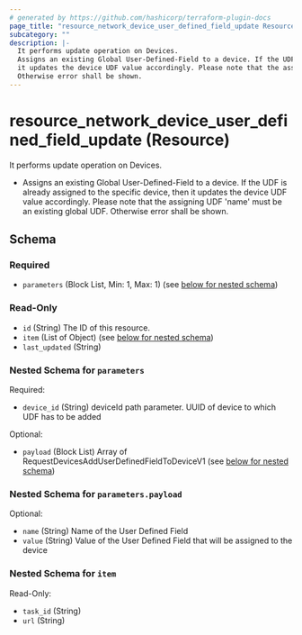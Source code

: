 ```yaml
---
# generated by https://github.com/hashicorp/terraform-plugin-docs
page_title: "resource_network_device_user_defined_field_update Resource - terraform-provider-catalystcenter"
subcategory: ""
description: |-
  It performs update operation on Devices.
  Assigns an existing Global User-Defined-Field to a device. If the UDF is already assigned to the specific device, then
  it updates the device UDF value accordingly. Please note that the assigning UDF 'name' must be an existing global UDF.
  Otherwise error shall be shown.
---
```


# resource_network_device_user_defined_field_update (Resource)

It performs update operation on Devices.

- Assigns an existing Global User-Defined-Field to a device. If the UDF is already assigned to the specific device, then
it updates the device UDF value accordingly. Please note that the assigning UDF 'name' must be an existing global UDF.
Otherwise error shall be shown.



<!-- schema generated by tfplugindocs -->
## Schema

### Required

- `parameters` (Block List, Min: 1, Max: 1) (see [below for nested schema](#nestedblock--parameters))

### Read-Only

- `id` (String) The ID of this resource.
- `item` (List of Object) (see [below for nested schema](#nestedatt--item))
- `last_updated` (String)

<a id="nestedblock--parameters"></a>
### Nested Schema for `parameters`

Required:

- `device_id` (String) deviceId path parameter. UUID of device to which UDF has to be added

Optional:

- `payload` (Block List) Array of RequestDevicesAddUserDefinedFieldToDeviceV1 (see [below for nested schema](#nestedblock--parameters--payload))

<a id="nestedblock--parameters--payload"></a>
### Nested Schema for `parameters.payload`

Optional:

- `name` (String) Name of the User Defined Field
- `value` (String) Value of the User Defined Field that will be assigned to the device



<a id="nestedatt--item"></a>
### Nested Schema for `item`

Read-Only:

- `task_id` (String)
- `url` (String)
